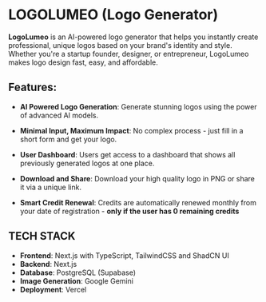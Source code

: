 # LOGOLUMEO (Logo Generator)

**LogoLumeo** is an AI-powered logo generator that helps you instantly create professional, unique logos based on your brand's identity and style. Whether you're a startup founder, designer, or entrepreneur, LogoLumeo makes logo design fast, easy, and affordable.

## Features:

- **AI Powered Logo Generation**: Generate stunning logos using the power of advanced AI models.

- **Minimal Input, Maximum Impact**: No complex process - just fill in a short form and get your logo.

- **User Dashboard**: Users get access to a dashboard that shows all previously generated logos at one place.

- **Download and Share**: Download your high quality logo in PNG or share it via a unique link.

- **Smart Credit Renewal**: Credits are automatically renewed monthly from your date of registration - **only if the user has 0 remaining credits**

## TECH STACK

- **Frontend**: Next.js with TypeScript, TailwindCSS and ShadCN UI
- **Backend**: Next.js
- **Database**: PostgreSQL (Supabase)
- **Image Generation**: Google Gemini
- **Deployment**: Vercel